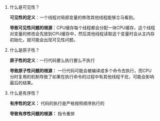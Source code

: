 1. 什么是可见性？

   **可见性的定义**：一个线程对局部变量的修改其他线程能够立马看到。

   **导致可见性问题的根源**：CPU缓存每个线程都会分配一块CPU缓存，这个线程对变量的修改会先放到CPU缓存中，然后其他线程读取这个变量时会从主内存初始化，就可能会出现可见性问题。

2. 什么是原子性？

   **原子性的定义**：一行代码要么执行要么不执行

   **导致原子性问题的根源：** 一行代码可能会被编译成多个命令去执行，而CPU分时复用的机制导致了如果在执行命令的过程中有其他线程干扰，可能会影响最后的结果。

3. 什么是有序性？

   **有序性的定义：** 代码的执行是严格按照顺序执行的
 
   **导致有序性问题的根源：** 指令重排